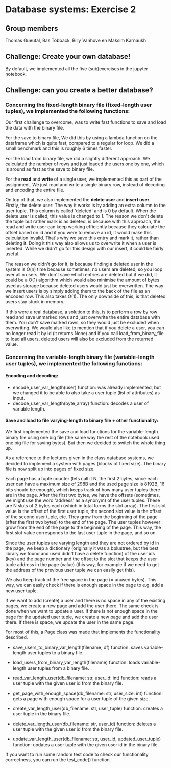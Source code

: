 # Database systems: Exercise 2

## Group members

Thomas Gueutal, Bas Tobback, Billy Vanhove en Maksim Karnaukh

## Challenge: Create your own database!

By default, we implemented all the five (sub)exercises in the jupyter notebook.


## Challenge: can you create a better database?

### Concerning the fixed-length binary file (fixed-length user tuples), we implemented the following functions:

Our first challenge to overcome, was to write fast functions to save and load the data with the binary file. 

For the save to binary file, We did this by using a lambda function on the dataframe which is quite fast, 
compared to a regular for loop. We did a small benchmark and this is roughly 6 times faster. 

For the load from binary file, we did a slightly different approach. 
We calculated the number of rows and just loaded the users one by one, which is around as fast as the save to binary file.

For the **read** and **write** of a single user, we implemented this as part of the assignment. We just read and write a single binary row, 
instead of decoding and encoding the entire file. 

On top of that, we also implemented the **delete user** and **insert user**. \
Firstly, the delete user: The way it works is by adding an extra column to the user tuple. This column is 
called 'deleted' and is 0 by default. When the delete user is called, this value is changed to 1. 
The reason we don't delete the tuple but rather mark is as deleted, is because with this approach, 
the read and write user can keep working efficiently because they calculate the offset based on 
id and if you were to remove an id, it would make this calculation invalid. That's why we save this 
entry and mark it, rather than deleting it. Doing it this way also allows us to overwrite it when a user 
is inserted. While we didn't go for this design with our insert, it could be fairly useful. 

The reason we didn't go for it, is because finding a deleted user in the system is O(n) time because sometimes, 
no users are deleted, so you loop over all n users. We don't save which entries are deleted but if we did, it could 
be a O(1) algorithm which would also minimise the amount of bytes used as storage because deleted users would 
just be overwritten. The way we insert users is by simply adding them to the  back of the file as an 
encoded row. This also takes O(1). The only downside of this, is that deleted users stay stuck in memory. 

If this were a real database, a solution to this, is to perform a row by row read and save unmarked rows 
and just overwrite the entire database with them. You don't save marked rows, so they would just be excluded when 
overwriting. We would also like to mention that if you delete a user, you can no longer read it by id (it returns None) 
and if you call load_from_binary_file to load all users, deleted users will also be excluded from the returned value.

### Concerning the variable-length binary file (variable-length user tuples), we implemented the following functions:

#### Encoding and decoding:

- encode_user_var_length(user) function: was already implemented, but we changed it to be able to also take a user tuple (list of attributes) as input.
- decode_user_var_length(byte_array) function: decodes a user of variable length.

#### Save and load to file varying-length to binary file + other functionality:

We first implemented the save and load functions for the variable-length binary file using one big file 
(the same way the rest of the notebook used one big file for saving bytes). But then we decided to switch the whole thing up.

As a reference to the lectures given in the class database systems, we decided to implement a system with pages (blocks of fixed size).
The binary file is now split up into pages of fixed size. 

Each page has a tuple counter (lets call it N, the first 2 bytes, since each user can have a maximum size of 298B and the used page size is 8192B, 16 bits should be enough), which keeps track of how many user tuples there are in the page.
After the first two bytes, we have the offsets (sometimes, we might use the word 'address' as a synonym) of the user tuples. These are N slots of 2 bytes each (which in total forms the slot array). The first slot value is the offset of the first user tuple, the second slot value is the offset of the second user tuple, etc.
They grow from the beginning of the page (after the first two bytes) to the end of the page.
The user tuples however grow from the end of the page to the beginning of the page. This way, the first slot value corresponds to the last user tuple in the page, and so on.

Since the user tuples are varying length and they are not ordered by id in the page, we keep a dictionary 
(originally it was a bplustree, but the best library we found and used didn't have a delete function) of the 
user ids (key) and the page number and the offset to the slot that keeps the user tuple address in the page (value)
(this way, for example if we need to get the address of the previous user tuple we can easily get this).

We also keep track of the free space in the page (= unused bytes). 
This way, we can easily check if there is enough space in the page to e.g. add a new user tuple.

If we want to add (create) a user and there is no space in any of the existing pages, we create a new page and add the user there. 
The same check is done when we want to update a user. 
If there is not enough space in the page for the updated user tuple, we create a new page and add the user there. If there is space, we update the user in the same page.

For most of this, a Page class was made that implements the functionality described.

- save_users_to_binary_var_length(filename, df) function: saves variable-length user tuples to a binary file.
- load_users_from_binary_var_length(filename) function: loads variable-length user tuples from a binary file. 

- read_var_length_user(db_filename: str, user_id: int) function: reads a user tuple with the given user id from the binary file.
- get_page_with_enough_space(db_filename: str, user_size: int) function: gets a page with enough space for a user tuple of the given size.
- create_var_length_user(db_filename: str, user_tuple) function: creates a user tuple in the binary file.
- delete_var_length_user(db_filename: str, user_id) function: deletes a user tuple with the given user id from the binary file.
- update_var_length_user(db_filename: str, user_id, updated_user_tuple) function: updates a user tuple with the given user id in the binary file.

If you want to run some random test code to check our functionality correctness, you can run the test_code() function.

